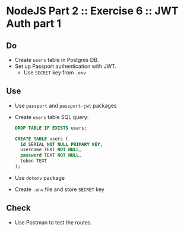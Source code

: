 # NodeJS Part 2 :: Exercise 6 :: JWT Auth part 1

## Do

- Create `users` table in Postgres DB.
- Set up Passport authentication with JWT.
  - Use `SECRET` key from `.env`

## Use

- Use `passport` and `passport-jwt` packages
- Create `users` table SQL query:

  ```sql
  DROP TABLE IF EXISTS users;

  CREATE TABLE users (
    id SERIAL NOT NULL PRIMARY KEY,
    username TEXT NOT NULL,
    password TEXT NOT NULL,
    token TEXT
  );
  ```

- Use `dotenv` package
- Create `.env` file and store `SECRET` key

## Check

- Use Postman to test the routes.
